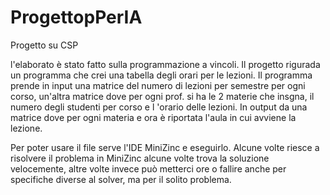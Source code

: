 # ProgettopPerIA
Progetto su CSP

l'elaborato è stato fatto sulla programmazione a vincoli. Il progetto rigurada un programma che crei una tabella degli orari per le lezioni.
Il programma prende in input una matrice del numero di lezioni per semestre per ogni corso, un'altra matrice dove  per ogni prof. si ha le 2 materie che insgna, il numero degli studenti per corso  e l 'orario delle lezioni.
In output da una matrice dove per ogni materia e ora è riportata l'aula in cui avviene la lezione.

Per poter usare il file serve l'IDE MiniZinc e eseguirlo. Alcune volte  riesce a risolvere  il problema in MiniZinc alcune volte trova la soluzione velocemente, altre volte invece può metterci ore o fallire anche per specifiche diverse al solver, ma per il solito problema.
